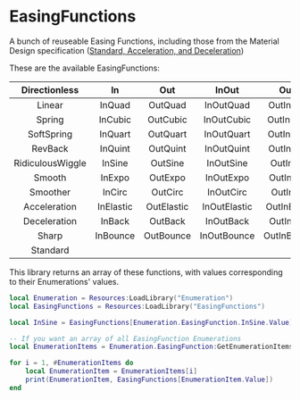 # EasingFunctions

A bunch of reuseable Easing Functions, including those from the Material Design specification ([Standard, Acceleration, and Deceleration](https://material.io/design/motion/speed.html#easing))

These are the available EasingFunctions:

|   Directionless  |     In    |     Out    |     InOut    |     OutIn    |
|:----------------:|:---------:|:----------:|:------------:|:------------:|
|      Linear      |   InQuad  |   OutQuad  |   InOutQuad  |   OutInQuad  |
|      Spring      |  InCubic  |  OutCubic  |  InOutCubic  |  OutInCubic  |
|    SoftSpring    |  InQuart  |  OutQuart  |  InOutQuart  |  OutInQuart  |
|      RevBack     |  InQuint  |  OutQuint  |  InOutQuint  |  OutInQuint  |
| RidiculousWiggle |   InSine  |   OutSine  |   InOutSine  |   OutInSine  |
|      Smooth      |   InExpo  |   OutExpo  |   InOutExpo  |   OutInExpo  |
|     Smoother     |   InCirc  |   OutCirc  |   InOutCirc  |   OutInCirc  |
|   Acceleration   | InElastic | OutElastic | InOutElastic | OutInElastic |
|   Deceleration   |   InBack  |   OutBack  |   InOutBack  |   OutInBack  |
|       Sharp      |  InBounce |  OutBounce |  InOutBounce |  OutInBounce |
|     Standard     |


This library returns an array of these functions, with values corresponding to their Enumerations' values.

```lua
local Enumeration = Resources:LoadLibrary("Enumeration")
local EasingFunctions = Resources:LoadLibrary("EasingFunctions")

local InSine = EasingFunctions[Enumeration.EasingFunction.InSine.Value]

-- If you want an array of all EasingFunction Enumerations
local EnumerationItems = Enumeration.EasingFunction:GetEnumerationItems()

for i = 1, #EnumerationItems do
	local EnumerationItem = EnumerationItems[i]
	print(EnumerationItem, EasingFunctions[EnumerationItem.Value])
end
```

